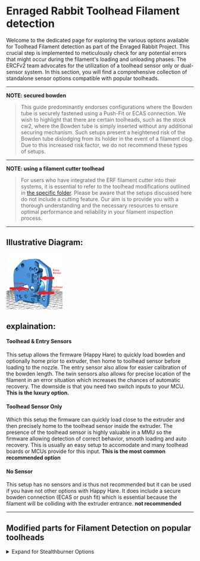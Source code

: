 # Enraged Rabbit Toolhead Filament detection

Welcome to the dedicated page for exploring the various options available for Toolhead Filament detection as part of the Enraged Rabbit Project. This crucial step is implemented to meticulously check for any potential errors that might occur during the filament's loading and unloading phases. The ERCFv2 team advocates for the utilization of a toolhead sensor only or dual-sensor system. In this section, you will find a comprehensive collection of standalone sensor options compatible with popular toolheads.

---
**NOTE: secured bowden**
> This guide predominantly endorses configurations where the Bowden tube is securely fastened using a Push-Fit or ECAS connection. We wish to highlight that there are certain toolheads, such as the stock cw2, where the Bowden tube is simply inserted without any additional securing mechanism. Such setups present a heightened risk of the Bowden tube dislodging from its holder in the event of a filament clog. Due to this increased risk factor, we do not recommend these types of setups.
---
**NOTE: using a filament cutter toolhead**
> For users who have integrated the ERF filament cutter into their systems, it is essential to refer to the toolhead modifications outlined in [the specific folder](../ERF_Filament_Cutter). Please be aware that the setups discussed here do not include a cutting feature. Our aim is to provide you with a thorough understanding and the necessary resources to ensure optimal performance and reliability in your filament inspection process.
---
## Illustrative Diagram:
<td><img src="./Assets/sensor_explained.png" alt='Sensor' style='width: 30%;'></td>


## explaination:

#### Toolhead & Entry Sensors
This setup allows the firmware (Happy Hare) to quickly load bowden and optionally home prior to extruder, then home to toolhead sensor before loading to the nozzle. The entry sensor also allow for easier calibration of the bowden length.  The twin sensors also allows for precise location of the filament in an error situation which increases the chances of automatic recovery. The downside is that you need two switch inputs to your MCU. **This is the luxury option.**

#### Toolhead Sensor Only
Which this setup the firmware can quickly load close to the extruder and then precisely home to the toolhead sensor inside the extruder. The presence of the toolhead sensor is highly valuable in a MMU so the firmware allowing detection of correct behavior, smooth loading and auto recovery. This is usually an easy setup to accomodate and many toolhead boards or MCUs provide for this input. **This is the most common recommended option**

#### No Sensor
This setup has no sensors and is thus not recommended but it can be used if you have not other options with Happy Hare. It does include a secure bowden connection (ECAS or push fit) which is essential because the filament will be colliding with the extruder entrance. **not recommended**

---

## Modified parts for Filament Detection on popular toolheads

<details>
<summary>Expand for Stealthburner Options</summary>
<table>
  <tr>
    <th>Extruder</th>
    <th>1. toolhead &amp; <br> entry sensor</th>
    <th>2. toolhead sensor</th>
    <th>3. entry sensor</th>
    <th>4. no sensor</th>
  </tr>
  <tr>
    <td>Clockwork 2</td>
   <td> <a href="./stls/1_toolhead_entry_sensors/cw2_latch.stl">Latch</a> <br> <a href="./stls/1_toolhead_entry_sensors/cw2_body.stl">Body</a> <br> <a href="./stls/1_toolhead_entry_sensors/cw2_plate.stl">Plate</a> <br>design by Petr Kašpar</a></td>
    <td></td>
    <td></td>
    <td></td>
  </tr>
  <tr>
    <td>Orbiter 2</td>
    <td></td>
    <td></td>
    <td></td>
    <td></td>
  </tr>
  <tr>
    <td>LGX Lite</td>
    <td></td>
    <td></td>
    <td></td>
    <td></td>
  </tr>
  <tr>
    <td>Galileo 2</td>
    <td></td>
    <td></td>
    <td></td>
    <td></td>
  </tr>
  <tr>
    <td>other extruder</td>
    <td></td>
    <td></td>
    <td></td>
    <td></td>
  </tr>
</table>
- [Main Body](./stls/option2/cw2_main_body_with_ECAS_and_sensor.stl) + [latch](./stls/misc/[a]_latch.stl) by [Garth Snyder](https://github.com/GarthSnyder)

- [Main Body](./stls/option4/cw2_main_body_with_ECAS.stl) + [latch](./stls/misc/[a]_latch.stl) by [Garth Snyder](https://github.com/GarthSnyder)

